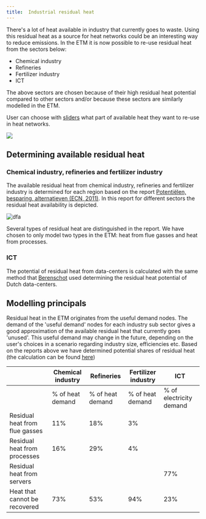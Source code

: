 ```yaml
---
title:  Industrial residual heat
---
```


There's a lot of heat available in industry that currently goes to waste. Using this residual heat as a source for heat networks could be an interesting way to reduce emissions. In the ETM it is now possible to re-use residual heat from the sectors below:

-   Chemical industry
-   Refineries
-   Fertilizer industry
-   ICT

The above sectors are chosen because of their high residual heat potential compared to other sectors and/or because these sectors are similarly modelled in the ETM.

User can choose with [sliders](https://beta-pro.energytransitionmodel.com/scenario/supply/heat/heat-sources) what part of available heat they want to re-use in heat networks.

![](/img/docs/residual_heat_industry_sliders.png)

## Determining available residual heat

### Chemical industry, refineries and fertilizer industry

The available residual heat from chemical industry, refineries and fertilizer industry is determined for each region based on the report [Potentiëlen, besparing, alternatieven (ECN, 2011)](https://publicaties.ecn.nl/ECN-E--11-058). In this report for different sectors the residual heat availability is depicted.

![dfa](/img/docs/residual_heat_industry_ECN_report_table.png)

Several types of residual heat are distinguished in the report. We have chosen to only model two types in the ETM: heat from flue gasses and heat from processes.

### ICT

The potential of residual heat from data-centers is calculated with the same method that [Berenschot](https://www.berenschot.nl/actueel/2018/november/410-kton-co2-besparing/) used determining the residual heat potential of Dutch data-centers.

## Modelling principals

Residual heat in the ETM originates from the useful demand nodes. The demand of the 'useful demand' nodes for each industry sub sector gives a good approximation of the available residual heat that currently goes 'unused'. This useful demand may change in the future, depending on the user's choices in a scenario regarding industry size, efficiencies etc. Based on the reports above we have determined potential shares of residual heat (the calculation can be found [here](https://refman.energytransitionmodel.com/publications/2108))

|                                | Chemical industry | Refineries       | Fertilizer industry | ICT                     |
|--------------------------------|-------------------|------------------|---------------------|-------------------------|
|                                | % of heat demand  | % of heat demand | % of heat demand    | % of electricity demand |
| Residual heat from flue gasses | 11%               | 18%              | 3%                  |                         |
| Residual heat from processes   | 16%               | 29%              | 4%                  |                         |
| Residual heat from servers     |                   |                  |                     | 77%                     |
| Heat that cannot be recovered  | 73%               | 53%              | 94%                 | 23%                     |
